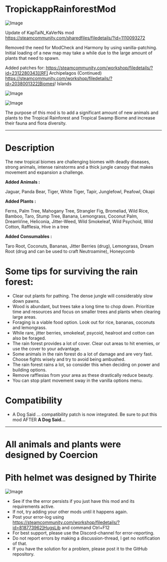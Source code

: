 # TropickappRainforestMod

![Image](https://i.imgur.com/buuPQel.png)

Update of KapTaiN_KaVerNs mod
https://steamcommunity.com/sharedfiles/filedetails/?id=1110093272

Removed the need for ModCheck and Harmony by using vanilla-patching.	
Initial loading of a new map may take a while due to the large amount of plants that need to spawn.

Added patches for:
https://steamcommunity.com/workshop/filedetails/?id=2312280343][RF] Archipelagos (Continued)
https://steamcommunity.com/workshop/filedetails/?id=2038001322]Biomes! Islands

![Image](https://i.imgur.com/pufA0kM.png)

	
![Image](https://i.imgur.com/Z4GOv8H.png)


The purpose of this mod is to add a significant amount of new animals and plants to the Tropical Rainforest and Tropical Swamp Biome and increase their fauna and flora diversity.

____________________________________

# Description

The new tropical biomes are challenging biomes with deadly diseases, strong animals, intense rainstorms and a thick jungle canopy that makes movement and expansion a challenge.

**Added Animals :**

Jaguar, Panda Bear, Tiger, White Tiger, Tapir, Junglefowl, Peafowl, Okapi

**Added Plants :**

Ferns, Palm Tree, Mahogany Tree, Strangler Fig, Bromeliad, Wild Rice, Bamboo, Taro, Stump Tree, Banana, Lemongrass, Coconut Palm, DreamVine, Heliconia, Jitter-Weed, Wild Smokeleaf, Wild Psychoid, Wild Cotton, Rafflesia, Hive in a tree

**Added Consumables :**

Taro Root, Coconuts, Bananas, Jitter Berries (drug), Lemongrass, Dream Root (drug and can be used to craft Neutroamine), Honeycomb

# Some tips for surviving the rain forest:


   - Clear out plants for pathing. The dense jungle will considerably slow down pawns.
   - Wood is abundant, but trees take a long time to chop down. Prioritize time and resources and focus on smaller trees and plants when clearing large areas.
   - Foraging is a viable food option. Look out for rice, bananas, coconuts and lemongrass.
   - While rare, jitter berries, smokeleaf, psycoid, healroot and cotton can also be foraged.
   - The rain forest provides a lot of cover. Clear out areas to hit enemies, or use the cover to your advantage.
   - Some animals in the rain forest do a lot of damage and are very fast. Choose fights wisely and try to avoid being ambushed.
   - The rain forest rains a lot, so consider this when deciding on power and building options.
   - Remove rafflesias from your area as these drastically reduce beauty.
   - You can stop plant movement sway in the vanilla options menu.

# Compatibility


- A Dog Said ... compatibility patch is now integrated. Be sure to put this mod AFTER **A Dog Said...**

____________________________________
# All animals and plants were designed by Coercion

# Pith helmet was designed by Thirite



![Image](https://i.imgur.com/PwoNOj4.png)



-  See if the the error persists if you just have this mod and its requirements active.
-  If not, try adding your other mods until it happens again.
-  Post your error-log using https://steamcommunity.com/workshop/filedetails/?id=818773962]HugsLib and command Ctrl+F12
-  For best support, please use the Discord-channel for error-reporting.
-  Do not report errors by making a discussion-thread, I get no notification of that.
-  If you have the solution for a problem, please post it to the GitHub repository.




